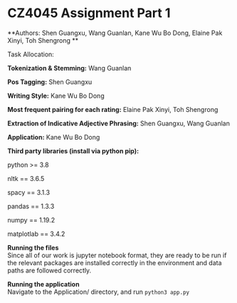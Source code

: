 # CZ4045 Assignment Part 1
**Authors: Shen Guangxu, Wang Guanlan, Kane Wu Bo Dong, Elaine Pak Xinyi, Toh Shengrong
**

Task Allocation: 

**Tokenization & Stemming:** Wang Guanlan

**Pos Tagging:** Shen Guangxu

**Writing Style:** Kane Wu Bo Dong

**Most frequent pairing for each rating:** Elaine Pak Xinyi, Toh Shengrong


**Extraction of Indicative Adjective Phrasing:**  Shen Guangxu, Wang Guanlan

**Application:** Kane Wu Bo Dong

**Third party libraries (install via python pip):**

python >= 3.8

nltk == 3.6.5

spacy == 3.1.3

pandas == 1.3.3

numpy == 1.19.2

matplotlab == 3.4.2


**Running the files**\
Since all of our work is jupyter notebook format, they are ready to be run if the relevant packages are installed correctly in the environment and data paths are followed correctly.

**Running the application**\
Navigate to the Application/ directory, and run
`
python3 app.py
`


